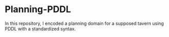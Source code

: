 # Planning-PDDL

In this repository, I encoded a planning domain for a supposed tavern using PDDL with a standardized syntax. 
